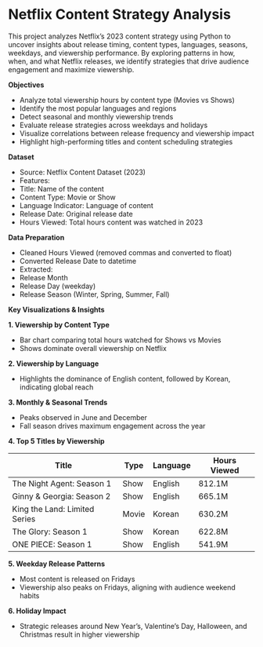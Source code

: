 # Netflix Content Strategy Analysis 
This project analyzes Netflix’s 2023 content strategy using Python to uncover insights about release timing, content types, languages, seasons, weekdays, and viewership performance. By exploring patterns in how, when, and what Netflix releases, we identify strategies that drive audience engagement and maximize viewership.

**Objectives**
 - Analyze total viewership hours by content type (Movies vs Shows)
 - Identify the most popular languages and regions
 - Detect seasonal and monthly viewership trends
 - Evaluate release strategies across weekdays and holidays
 - Visualize correlations between release frequency and viewership impact
 - Highlight high-performing titles and content scheduling strategies

**Dataset**
 - Source: Netflix Content Dataset (2023)
 - Features:
  - Title: Name of the content
  - Content Type: Movie or Show
  - Language Indicator: Language of content
  - Release Date: Original release date
  - Hours Viewed: Total hours content was watched in 2023

**Data Preparation**
 - Cleaned Hours Viewed (removed commas and converted to float)
 - Converted Release Date to datetime
 - Extracted:
  - Release Month
  - Release Day (weekday)
  - Release Season (Winter, Spring, Summer, Fall)

**Key Visualizations & Insights**

**1. Viewership by Content Type**
 - Bar chart comparing total hours watched for Shows vs Movies
 - Shows dominate overall viewership on Netflix

**2. Viewership by Language**
 - Highlights the dominance of English content, followed by Korean, indicating global reach

**3. Monthly & Seasonal Trends**
 - Peaks observed in June and December
 - Fall season drives maximum engagement across the year

**4. Top 5 Titles by Viewership**

| Title                         | Type  | Language | Hours Viewed |
| ----------------------------- | ----- | -------- | ------------ |
| The Night Agent: Season 1     | Show  | English  | 812.1M       |
| Ginny & Georgia: Season 2     | Show  | English  | 665.1M       |
| King the Land: Limited Series | Movie | Korean   | 630.2M       |
| The Glory: Season 1           | Show  | Korean   | 622.8M       |
| ONE PIECE: Season 1           | Show  | English  | 541.9M       |

**5. Weekday Release Patterns**
 - Most content is released on Fridays
 - Viewership also peaks on Fridays, aligning with audience weekend habits

**6. Holiday Impact**
 - Strategic releases around New Year’s, Valentine’s Day, Halloween, and Christmas result in higher viewership
